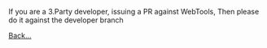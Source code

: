 If you are a 3.Party developer, issuing a PR against WebTools, Then please do it against the developer branch

[Back...](https://github.com/dagalufh/WebTools.bundle/wiki)